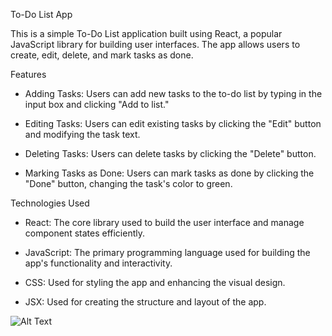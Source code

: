 To-Do List App

This is a simple To-Do List application built using React, a popular JavaScript library for building user interfaces. The app allows users to create, edit, delete, and mark tasks as done.

Features
* Adding Tasks: Users can add new tasks to the to-do list by typing in the input box and clicking "Add to list."

* Editing Tasks: Users can edit existing tasks by clicking the "Edit" button and modifying the task text.

* Deleting Tasks: Users can delete tasks by clicking the "Delete" button.

* Marking Tasks as Done: Users can mark tasks as done by clicking the "Done" button, changing the task's color to green.

Technologies Used
* React: The core library used to build the user interface and manage component states efficiently.

* JavaScript: The primary programming language used for building the app's functionality and interactivity.

* CSS: Used for styling the app and enhancing the visual design.

* JSX: Used for creating the structure and layout of the app.

![Alt Text](/assets/Screenshot-1.png)
